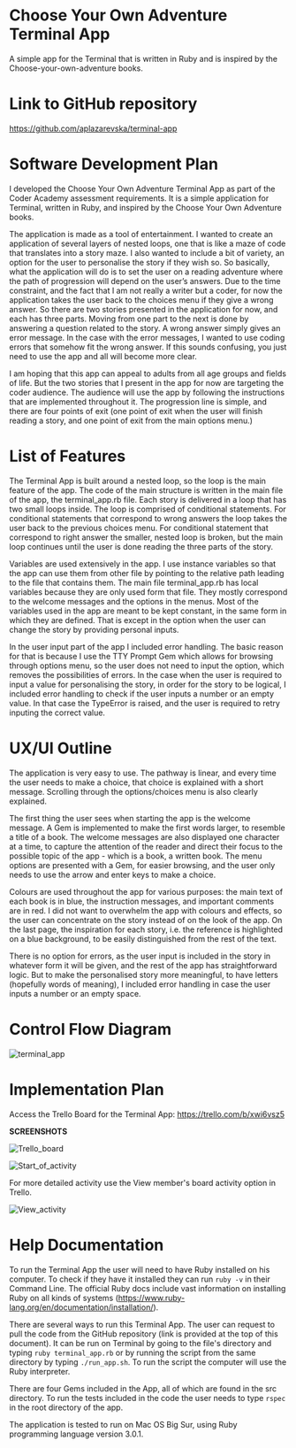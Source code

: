 # Choose Your Own Adventure Terminal App

A simple app for the Terminal that is written in Ruby and is inspired by the Choose-your-own-adventure books. 



# Link to GitHub repository

https://github.com/aplazarevska/terminal-app



# Software Development Plan

I developed the Choose Your Own Adventure Terminal App as part of the Coder Academy assessment requirements. It is a simple application for Terminal, written in Ruby, and inspired by the Choose Your Own Adventure books. 

The application is made as a tool of entertainment. I wanted to create an application of several layers of nested loops, one that is like a maze of code that translates into a story maze. I also wanted to include a bit of variety, an option for the user to personalise the story if they wish so. So basically, what the application will do is to set the user on a reading adventure where the path of progression will depend on the user’s answers. Due to the time constraint, and the fact that I am not really a writer but a coder, for now the application takes the user back to the choices menu if they give a wrong answer. So there are two stories presented in the application for now, and each has three parts. Moving from one part to the next is done by answering a question related to the story. A wrong answer simply gives an error message. In the case with the error messages, I wanted to use coding errors that somehow fit the wrong answer. If this sounds confusing, you just need to use the app and all will become more clear. 

I am hoping that this app can appeal to adults from all age groups and fields of life. But the two stories that I present in the app for now are targeting the coder audience. The audience will use the app by following the instructions that are implemented throughout it. The progression line is simple, and there are four points of exit (one point of exit when the user will finish reading a story, and one point of exit from the main options menu.)



# List of Features

The Terminal App is built around a nested loop, so the loop is the main feature of the app. The code of the main structure is written in the main file of the app, the terminal_app.rb file. Each story is delivered in a loop that has two small loops inside. The loop is comprised of conditional statements. For conditional statements that correspond to wrong answers the loop takes the user back to the previous choices menu. For conditional statement that correspond to right answer the smaller, nested loop is broken, but the main loop continues until the user is done reading the three parts of the story. 

Variables are used extensively in the app. I use instance variables so that the app can use them from other file by pointing to the relative path leading to the file that contains them. The main file terminal_app.rb has local variables because they are only used form that file. They mostly correspond to the welcome messages and the options in the menus. Most of the variables used in the app are meant to be kept constant, in the same form in which they are defined. That is except in the option when the user can change the story by providing personal inputs. 

In the user input part of the app I included error handling. The basic reason for that is because I use the TTY Prompt Gem which allows for browsing through options menu, so the user does not need to input the option, which removes the possibilities of errors. In the case when the user is required to input a value for personalising the story, in order for the story to be logical, I included error handling to check if the user inputs a number or an empty value. In that case the TypeError is raised, and the user is required to retry inputing the correct value. 



# UX/UI Outline

The application is very easy to use. The pathway is linear, and every time the user needs to make a choice, that choice is explained with a short message. Scrolling through the options/choices menu is also clearly explained. 

The first thing the user sees when starting the app is the welcome message. A Gem is implemented to make the first words larger, to resemble a title of a book. The welcome messages are also displayed one character at a time, to capture the attention of the reader and direct their focus to the possible topic of the app - which is a book, a written book. The menu options are presented with a Gem, for easier browsing, and the user only needs to use the arrow and enter keys to make a choice. 

Colours are used throughout the app for various purposes: the main text of each book is in blue, the instruction messages, and important comments are in red. I did not want to overwhelm the app with colours and effects, so the user can concentrate on the story instead of on the look of the app. On the last page, the inspiration for each story, i.e. the reference is highlighted on a blue background, to be easily distinguished from the rest of the text.

There is no option for errors, as the user input is included in the story in whatever form it will be given, and the rest of the app has straightforward logic. But to make the personalised story more meaningful, to have letters (hopefully words of meaning), I included error handling in case the user inputs a number or an empty space. 



# Control Flow Diagram

![terminal_app](./docs/terminal_app.png)



# Implementation Plan

Access the Trello Board for the Terminal App: https://trello.com/b/xwi6vsz5



**SCREENSHOTS**

![Trello_board](./docs/Trello_screen_shots/Trello_board.png)

![Start_of_activity](./docs/Trello_screen_shots/Start_of_activity.png)



For more detailed activity use the View member's board activity option in Trello.

![View_activity](./docs/Trello_screen_shots/View_activity.png)



# Help Documentation

To run the Terminal App the user will need to have Ruby installed on his computer. To check if they have it installed they can run `ruby -v` in their Command Line. The official Ruby docs include vast information on installing Ruby on all kinds of systems (https://www.ruby-lang.org/en/documentation/installation/). 

There are several ways to run this Terminal App. The user can request to pull the code from the GitHub repository (link is provided at the top of this document). It can be run on Terminal by going to the file's directory and typing `ruby terminal_app.rb` or by running the script from the same directory by typing `./run_app.sh`. To run the script the computer will use the Ruby interpreter. 

There are four Gems included in the App, all of which are found in the src directory. To run the tests included in the code the user needs to type `rspec` in the root directory of the app. 

The application is tested to run on Mac OS Big Sur, using Ruby programming language version 3.0.1. 